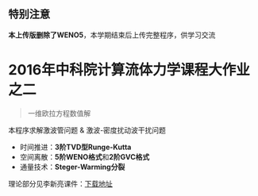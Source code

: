 特别注意
----

**本上传版删除了WENO5**，本学期结束后上传完整程序，供学习交流

2016年中科院计算流体力学课程大作业之二
=============
> 一维欧拉方程数值解

本程序求解激波管问题 & 激波-密度扰动波干扰问题

  - 时间推进：**3阶TVD型Runge-Kutta**
  - 空间离散：**5阶WENO格式**和**2阶GVC格式**
  - 通量技术：**Steger-Warming分裂**

理论部分见李新亮课件：[下载地址]


[下载地址]:http://pan.baidu.com/s/1kTxHAjP

